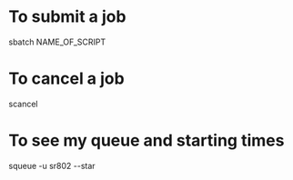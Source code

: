 # To submit a job
sbatch NAME_OF_SCRIPT

# To cancel a job
scancel

# To see my queue and starting times
squeue -u sr802 --star
